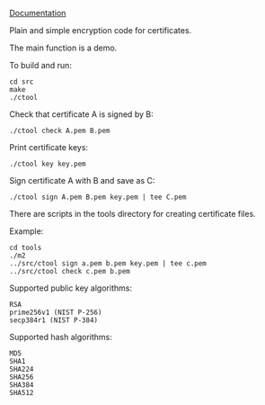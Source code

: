 [Documentation](https://georgeweigt.github.io/certificate-tool.pdf)

Plain and simple encryption code for certificates.

The main function is a demo.

To build and run:

	cd src
	make
	./ctool

Check that certificate A is signed by B:

	./ctool check A.pem B.pem

Print certificate keys:

	./ctool key key.pem

Sign certificate A with B and save as C:

	./ctool sign A.pem B.pem key.pem | tee C.pem

There are scripts in the tools directory for creating certificate files.

Example:

	cd tools
	./m2
	../src/ctool sign a.pem b.pem key.pem | tee c.pem
	../src/ctool check c.pem b.pem

Supported public key algorithms:

	RSA
	prime256v1 (NIST P-256)
	secp384r1 (NIST P-384)

Supported hash algorithms:

	MD5
	SHA1
	SHA224
	SHA256
	SHA384
	SHA512
